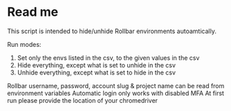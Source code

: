 # Read me
This script is intended to hide/unhide Rollbar environments autoamtically.

Run modes:
 1.  Set only the envs listed in the csv, to the given values in the csv
 2.  Hide everything, except what is set to unhide in the csv
 3.  Unhide everything, except what is set to hide in the csv

Rollbar username, password, account slug & project name can be read from environment variables
Automatic login only works with disabled MFA
At first run please provide the location of your chromedriver
